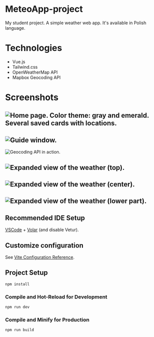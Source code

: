 # MeteoApp-project

My student project. A simple weather web app. It's available in Polish language.

# Technologies

- Vue.js
- Tailwind.css
- OpenWeatherMap API
- Mapbox Geocoding API

# Screenshots 


![Home page. Color theme: gray and emerald. Several saved cards with locations.](https://github.com/Darkspirith/MeteoApp-project/assets/122991207/c31e8e3f-2a28-43bf-ad9f-00db5e943279)
-
![Guide window.](https://github.com/Darkspirith/MeteoApp-project/assets/122991207/ea0d483a-6fb6-4266-97a5-8e5ea6846a1b)
-
![Geocoding API in action.](https://github.com/Darkspirith/MeteoApp-project/assets/122991207/8b89f009-4c18-48da-97d7-d5e866c7738f)

![Expanded view of the weather (top).](https://github.com/Darkspirith/MeteoApp-project/assets/122991207/c76a3864-e8b1-47d8-8cf8-35a43425369c)
-
![Expanded view of the weather (center).](https://github.com/Darkspirith/MeteoApp-project/assets/122991207/fe851d9a-22ec-486f-804f-1acc5e8d9592)
-
![Expanded view of the weather (lower part).](https://github.com/Darkspirith/MeteoApp-project/assets/122991207/c6852ad3-e7d5-43ae-8a60-f782031c060a)
-


## Recommended IDE Setup

[VSCode](https://code.visualstudio.com/) + [Volar](https://marketplace.visualstudio.com/items?itemName=Vue.volar) (and disable Vetur).

## Customize configuration

See [Vite Configuration Reference](https://vitejs.dev/config/).

## Project Setup

```sh
npm install
```

### Compile and Hot-Reload for Development

```sh
npm run dev
```

### Compile and Minify for Production

```sh
npm run build
```
